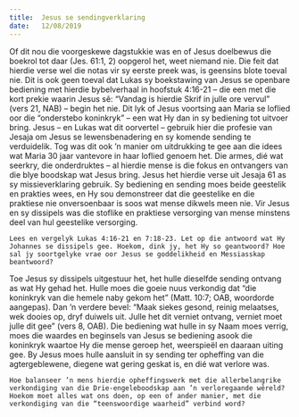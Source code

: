 ```yaml
---
title:  Jesus se sendingverklaring
date:   12/08/2019
---
```


Of dit nou die voorgeskewe dagstukkie was en of Jesus doelbewus die boekrol tot daar (Jes. 61:1, 2) oopgerol het, weet niemand nie. Die feit dat hierdie verse wel die notas vir sy eerste preek was, is geensins blote toeval nie. Dit is ook geen toeval dat Lukas sy boekstawing van Jesus se openbare bediening met hierdie bybelverhaal in hoofstuk 4:16-21 – die een met die kort prekie waarin Jesus sê: “Vandag is hierdie Skrif in julle ore vervul” (vers 21, NAB) – begin het nie. Dit lyk of Jesus voortsing aan Maria se loflied oor die “onderstebo koninkryk” – een wat Hy dan in sy bediening tot uitvoer bring. Jesus – en Lukas wat dit oorvertel – gebruik hier die profesie van Jesaja om Jesus se lewensbenadering en sy komende sending te verduidelik. Tog was dit ook ’n manier om uitdrukking te gee aan die idees wat Maria 30 jaar vantevore in haar loflied genoem het. Die armes, dié wat seerkry, die onderdruktes – al hierdie mense is die fokus en ontvangers van die blye boodskap wat Jesus bring. Jesus het hierdie verse uit Jesaja 61 as sy missieverklaring gebruik. Sy bediening en sending moes beide geestelik en prakties wees, en Hy sou demonstreer dat die geestelike en die praktiese nie onversoenbaar is soos wat mense dikwels meen nie. Vir Jesus en sy dissipels was die stoflike en praktiese versorging van mense minstens deel van hul geestelike versorging. 

`Lees en vergelyk Lukas 4:16-21 en 7:18-23. Let op die antwoord wat Hy Johannes se dissipels gee. Hoekom, dink jy, het Hy so geantwoord? Hoe sal jy soortgelyke vrae oor Jesus se goddelikheid en Messiasskap beantwoord?` 

Toe Jesus sy dissipels uitgestuur het, het hulle dieselfde sending ontvang as wat Hy gehad het. Hulle moes die goeie nuus verkondig dat “die koninkryk van die hemele naby gekom het” (Matt. 10:7; OAB, woordorde aangepas). Dan ’n verdere bevel: “Maak siekes gesond, reinig melaatses, wek dooies op, dryf duiwels uit. Julle het dit verniet ontvang, verniet moet julle dit gee” (vers 8, OAB). Die bediening wat hulle in sy Naam moes verrig, moes die waardes en beginsels van Jesus se bediening asook die koninkryk waartoe Hy die mense geroep het, weerspieël en daaraan uiting gee. By Jesus moes hulle aansluit in sy sending ter opheffing van die agtergeblewene, diegene wat gering geskat is, en dié wat verlore was. 

`Hoe balanseer ’n mens hierdie opheffingswerk met die allerbelangrike verkondiging van die Drie-engeleboodskap aan ’n verloregaande wêreld? Hoekom moet alles wat ons doen, op een of ander manier, met die verkondiging van die “teenswoordige waarheid” verbind word?`